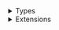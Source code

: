 <details>
<summary>Types</summary>

  - [StepContent](/Documentation/StepView/StepContent.md)
  - [StepController](/Documentation/StepView/StepController.md)
  - [StepControllerOptions](/Documentation/StepView/StepControllerOptions.md)
  - [StepView](/Documentation/StepView/StepView.md)
  - [StepViewState](/Documentation/StepView/StepViewState.md)

</details>

<details>
<summary>Extensions</summary>

  - [View](/Documentation/StepView/View.md)

</details>

